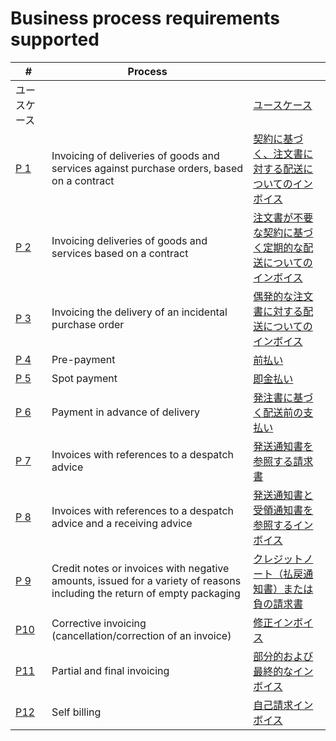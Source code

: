 # Business process requirements supported
| # | Process |  |
| ---- | ---- | ---- |
| ユースケース |  | [ユースケース](ユースケース.png) |
| [P 1](P%201%20契約に基づく注文書に対する配送についてのインボイス) | Invoicing of deliveries of goods and services against purchase orders, based on a contract | [契約に基づく、注文書に対する配送についてのインボイス](P%201%20契約に基づく注文書に対する配送についてのインボイス/アクティビティ.png) |
| [P 2](P%202%20注文書が不要な契約に基づく定期的な配送についてのインボイス) | Invoicing deliveries of goods and services based on a contract | [注文書が不要な契約に基づく定期的な配送についてのインボイス](P%202%20注文書が不要な契約に基づく定期的な配送についてのインボイス/アクティビティ.png) |
| [P 3](P%203%20偶発的な注文書に対する配送についてのインボイス) | Invoicing the delivery of an incidental purchase order | [偶発的な注文書に対する配送についてのインボイス](P%203%20偶発的な注文書に対する配送についてのインボイス/アクティビティ.png) |
| [P 4](P%204%20前払い) | Pre-payment | [前払い](P%204%20前払い/アクティビティ.png) |
| [P 5](P%205%20即金払い) | Spot payment | [即金払い](P%205%20即金払い/アクティビティ.png) |
| [P 6](P%206%20発注書に基づく配送前の支払い) | Payment in advance of delivery | [発注書に基づく配送前の支払い](P%206%20発注書に基づく配送前の支払い/アクティビティ.png) |
| [P 7](P%207%20発送通知書を参照する請求書) | Invoices with references to a despatch advice | [発送通知書を参照する請求書](P%207%20発送通知書を参照する請求書/アクティビティ.png) |
| [P 8](P%208%20発送通知書と受領通知書を参照するインボイス) | Invoices with references to a despatch advice and a receiving advice | [発送通知書と受領通知書を参照するインボイス](P%208%20発送通知書と受領通知書を参照するインボイス/アクティビティ.png) |
| [P 9](P%209%20クレジットノート（払戻通知書）または負のインボイス) | Credit notes or invoices with negative amounts, issued for a variety of reasons including the return of empty packaging | [クレジットノート（払戻通知書）または負の請求書](P%209%20クレジットノート（払戻通知書）または負のインボイス/アクティビティ.png) |
| [P10](P10%20修正インボイス) | Corrective invoicing (cancellation/correction of an invoice) | [修正インボイス](P10%20修正インボイス/アクティビティ.png) |
| [P11](P11%20部分的および最終的なインボイス) | Partial and final invoicing | [部分的および最終的なインボイス](P11%20部分的および最終的なインボイス/アクティビティ.png) |
| [P12](P12%20自己請求インボイス) | Self billing | [自己請求インボイス](P12%20自己請求インボイス/アクティビティ.png)
